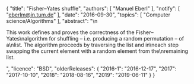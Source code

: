 {
    "title": "Fisher–Yates shuffle",
    "authors": [
        "Manuel Eberl"
    ],
    "notify": [
        "eberlm@in.tum.de"
    ],
    "date": "2016-09-30",
    "topics": [
        "Computer science/Algorithms"
    ],
    "abstract": "\n<p>This work defines and proves the correctness of the Fisher–Yates\nalgorithm for shuffling – i.e. producing a random permutation – of a\nlist. The algorithm proceeds by traversing the list and in\neach step swapping the current element with a random element from the\nremaining list.</p>",
    "licence": "BSD",
    "olderReleases": {
        "2016-1": "2016-12-17",
        "2017": "2017-10-10",
        "2018": "2018-08-16",
        "2019": "2019-06-11"
    }
}